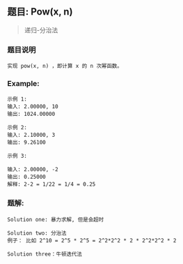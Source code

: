 ## 题目: Pow(x, n)

> 递归-分治法

### 题目说明
````
实现 pow(x, n) ，即计算 x 的 n 次幂函数。
````

### Example:
```
示例 1:
输入: 2.00000, 10
输出: 1024.00000

示例 2:
输入: 2.10000, 3
输出: 9.26100

示例 3:

输入: 2.00000, -2
输出: 0.25000
解释: 2-2 = 1/22 = 1/4 = 0.25

```
### 题解:
```
Solution one: 暴力求解, 但是会超时

Solution two: 分治法
例子： 比如 2^10 = 2^5 * 2^5 = 2^2*2^2 * 2 * 2^2*2^2 * 2

Solution three：牛顿迭代法
```